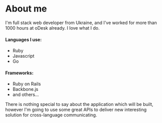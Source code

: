 About me
===========================

I'm full stack web developer from Ukraine, and I've worked for more than 1000 hours at oDesk already. I love what I do.

#### Languages I use:
- Ruby
- Javascript
- Go

#### Frameworks:
- Ruby on Rails
- Backbone.js
- and others...

There is nothing special to say about the application which will be built, however I'm going to use some great APIs to deliver new interesting solution for cross-language communicating.
